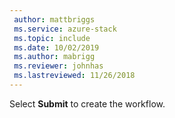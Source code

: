 ```yaml
---
 author: mattbriggs
 ms.service: azure-stack
 ms.topic: include
 ms.date: 10/02/2019
 ms.author: mabrigg
 ms.reviewer: johnhas
 ms.lastreviewed: 11/26/2018
---
```


Select **Submit** to create the workflow.